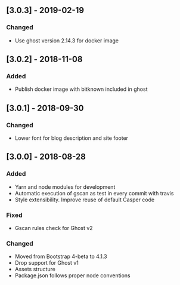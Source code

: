 ## [3.0.3] - 2019-02-19

### Changed

* Use ghost version 2.14.3 for docker image

## [3.0.2] - 2018-11-08

### Added

* Publish docker image with bitknown included in ghost

## [3.0.1] - 2018-09-30

### Changed

* Lower font for blog description and site footer

## [3.0.0] - 2018-08-28

### Added

* Yarn and node modules for development
* Automatic execution of gscan as test in every commit with travis
* Style extensibility. Improve reuse of default Casper code

### Fixed

* Gscan rules check for Ghost v2

### Changed

* Moved from Bootstrap 4-beta to 4.1.3
* Drop support for Ghost v1
* Assets structure
* Package.json follows proper node conventions